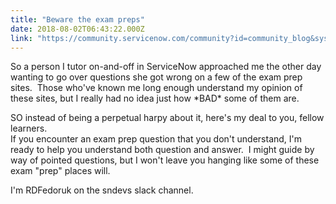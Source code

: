 ```yaml
---
title: "Beware the exam preps"
date: 2018-08-02T06:43:22.000Z
link: "https://community.servicenow.com/community?id=community_blog&sys_id=618bddafdbef5700feb1a851ca96197b"
---
```

<p>So a person I tutor on-and-off in ServiceNow approached me the other day wanting to go over questions she got wrong on a few of the exam prep sites.  Those who&#39;ve known me long enough understand my opinion of these sites, but I really had no idea just how *BAD* some of them are.</p>
<p>SO instead of being a perpetual harpy about it, here&#39;s my deal to you, fellow learners.<br />If you encounter an exam prep question that you don&#39;t understand, I&#39;m ready to help you understand both question and answer.  I might guide by way of pointed questions, but I won&#39;t leave you hanging like some of these exam &#34;prep&#34; places will.</p>
<p>I&#39;m RDFedoruk on the sndevs slack channel.</p>